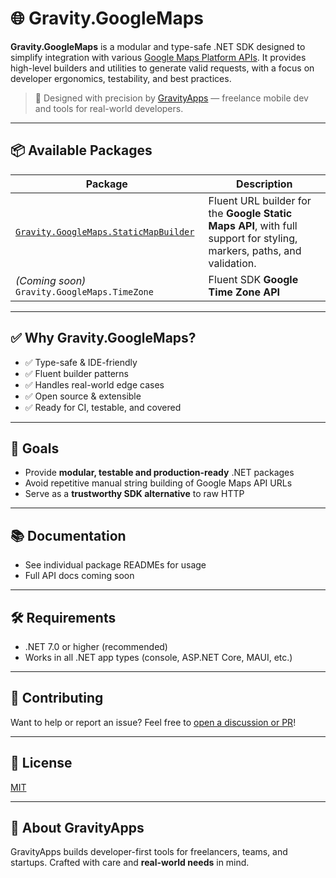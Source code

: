 # 🌐 Gravity.GoogleMaps

**Gravity.GoogleMaps** is a modular and type-safe .NET SDK designed to simplify integration with various [Google Maps Platform APIs](https://developers.google.com/maps).
It provides high-level builders and utilities to generate valid requests, with a focus on developer ergonomics, testability, and best practices.

> 🎯 Designed with precision by [GravityApps](https://github.com/AntoninLolivier) — freelance mobile dev and tools for real-world developers.

---

## 📦 Available Packages

| Package                                                                                                     | Description                                            |
| ----------------------------------------------------------------------------------------------------------- |--------------------------------------------------------|
| [`Gravity.GoogleMaps.StaticMapBuilder`](https://www.nuget.org/packages/Gravity.GoogleMaps.StaticMapBuilder) | Fluent URL builder for the **Google Static Maps API**, with full support for styling, markers, paths, and validation. |
| *(Coming soon)* `Gravity.GoogleMaps.TimeZone`                                                               | Fluent SDK **Google Time Zone API**                    |

---

## ✅ Why Gravity.GoogleMaps?

* ✅ Type-safe & IDE-friendly
* ✅ Fluent builder patterns
* ✅ Handles real-world edge cases
* ✅ Open source & extensible
* ✅ Ready for CI, testable, and covered

---

## 📌 Goals

* Provide **modular, testable and production-ready** .NET packages
* Avoid repetitive manual string building of Google Maps API URLs
* Serve as a **trustworthy SDK alternative** to raw HTTP

---

## 📚 Documentation

* See individual package READMEs for usage
* Full API docs coming soon

---

## 🛠 Requirements

* .NET 7.0 or higher (recommended)
* Works in all .NET app types (console, ASP.NET Core, MAUI, etc.)

---

## 🙌 Contributing

Want to help or report an issue?
Feel free to [open a discussion or PR](https://github.com/AntoninLolivier/Gravity.GoogleMaps)!

---

## 📄 License

[MIT](LICENSE)

---

## 💼 About GravityApps

GravityApps builds developer-first tools for freelancers, teams, and startups.
Crafted with care and **real-world needs** in mind.
